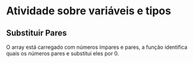 # Atividade sobre variáveis e tipos

## Substituir Pares
O array está carregado com números ímpares e pares, a função identifica quais os números pares e substitui eles por 0.
